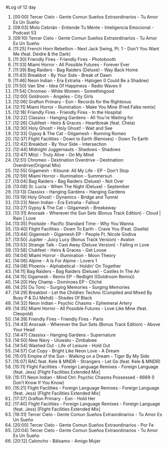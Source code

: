 #Log of 12 day

1. [00:00] Tercer Cielo - Gente Comun Sueños Extraordinarios - Tu Amor Es Un Sueño
1. [09:03] Molo Cebrián - Entiende Tu Mente - Inteligencia Emocional - Podcast 53
1. [09:10] Tercer Cielo - Gente Comun Sueños Extraordinarios - Tu Amor Es Un Sueño
1. [11:25] French Horn Rebellion - Next Jack Swing, Pt. 1 - Don't You Want Me (feat. Deidre & the Dark)
1. [11:30] Friendly Fires - Friendly Fires - Photobooth
1. [11:33] Miami Horror - All Possible Futures - Forever Ever
1. [11:39] Bag Raiders - Bag Raiders (Deluxe) - Way Back Home
1. [11:43] Breakbot - By Your Side - Break of Dawn
1. [11:46] Neon Indian - Era Extraña - Halogen (I Could Be a Shadow)
1. [11:50] Van She - Idea Of Happiness - Radio Waves II
1. [11:54] Chromeo - White Women - Somethingood
1. [12:00] Goldroom - Angeles - City Girls
1. [12:06] Grafton Primary - Eon - Records for the Righteous
1. [12:11] Miami Horror - Illumination - Make You Mine (Fred Falke remix)
1. [12:18] Friendly Fires - Friendly Fires - In the Hospital
1. [12:22] Classixx - Hanging Gardens - All You're Waiting for
1. [12:26] Clubfeet - Heirs & Graces - Heartbreak (feat. Chela)
1. [12:30] Holy Ghost! - Holy Ghost! - Wait and See
1. [12:33] Gypsy & The Cat - Gilgamesh - Running Romeo
1. [12:37] Flight Facilities - Down to Earth (Remixes) - Down To Earth
1. [12:42] Breakbot - By Your Side - Intersection
1. [12:44] Midnight Juggernauts - Shadows - Shadows
1. [12:47] Mitzi - Truly Alive - On My Mind
1. [12:51] Chromeo - Destination Overdrive - Destination: Overdrive(Original Mix)
1. [12:55] Gigamesh - Kitsuné: All My Life - EP - Don't Stop
1. [12:59] Miami Horror - Illumination - Summersun
1. [13:04] Bag Raiders - Bag Raiders (Deluxe) - Not Over
1. [13:08] St. Lucia - When The Night (Deluxe) - September
1. [13:13] Classixx - Hanging Gardens - Hanging Gardens
1. [13:19] Holy Ghost! - Dynamics - Bridge and Tunnel
1. [13:23] Neon Indian - Era Extraña - Fallout
1. [13:27] Gypsy & The Cat - Gilgamesh - Breakaway
1. [13:31] Anoraak - Wherever the Sun Sets (Bonus Track Edition) - Cloud | Rain | Love
1. [13:35] Poolside - Pacific Standard Time - Why You Wanna
1. [13:40] Flight Facilities - Down To Earth - Crave You (Feat. Giselle)
1. [13:44] Gigamesh - Gigamesh EP - People Ft. Nicole Godiva
1. [13:50] Jupiter - Juicy Lucy (Bonus Track Version) - Avalon
1. [13:53] Strange Talk - Cast Away (Deluxe Version) - Falling in Love
1. [13:58] Clubfeet - Heirs & Graces - Get Loose
1. [14:04] Miami Horror - Illumination - Moon Theory
1. [14:06] Alpine - A Is For Alpine - Lovers 1
1. [14:08] Phoenix - Alphabetical - Holdin' On Together
1. [14:11] Bag Raiders - Bag Raiders (Deluxe) - Castles In The Air
1. [14:15] Gigamesh - Remix EP - Redlight ((Goldroom Remix))
1. [14:20] Hey Champ - Dominoes EP - Cliché
1. [14:25] Du Tonc - Surging Memories - Surging Memories
1. [14:29] Breakbot - Let the Children Techno (Compiled and Mixed By Busy P & DJ Mehdi) - Shades Of Black
1. [14:32] Neon Indian - Psychic Chasms - Ephemeral Artery
1. [14:35] Miami Horror - All Possible Futures - Love Like Mine (feat. Cleopold)
1. [14:39] Friendly Fires - Friendly Fires - Paris
1. [14:43] Anoraak - Wherever the Sun Sets (Bonus Track Edition) - Above Your Head
1. [14:47] Classixx - Hanging Gardens - Supernature
1. [14:50] New Navy - Uluwatu - Zimbabwe
1. [14:54] Washed Out - Life of Leisure - Hold Out
1. [14:57] Cut Copy - Bright Like Neon Love - A Dream
1. [15:01] Empire of the Sun - Walking on a Dream - Tiger By My Side
1. [15:07] RAC feat. Kele & MNDR - Strangers - Let Go (feat. Kele & MNDR)
1. [15:11] Flight Facilities - Foreign Language Remixes - Foreign Language (feat. Jess) [Flight Facilities Extended Mix]
1. [15:17] Neon Indian - Mind Ctrl: Psychic Chasms Possessed - 6669 (I Don’t Know If You Know)
1. [15:21] Flight Facilities - Foreign Language Remixes - Foreign Language (feat. Jess) [Flight Facilities Extended Mix]
1. [17:37] Grafton Primary - Eon - Hold Her
1. [17:40] Flight Facilities - Foreign Language Remixes - Foreign Language (feat. Jess) [Flight Facilities Extended Mix]
1. [19:31] Tercer Cielo - Gente Comun Sueños Extraordinarios - Tu Amor Es Un Sueño
1. [20:00] Tercer Cielo - Gente Comun Sueños Extraordinarios - Por Fe
1. [20:04] Tercer Cielo - Gente Comun Sueños Extraordinarios - Tu Amor Es Un Sueño
1. [20:12] Caloncho - Bálsamo - Amigo Mujer
